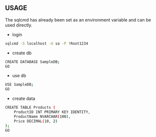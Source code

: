 ## USAGE

The sqlcmd has already been set as an environment variable and can be used directly.

- login

```sh
sqlcmd -S localhost -U sa -P !Root1234
```

- create db

```sh
CREATE DATABASE SampleDB;
GO
```

- use db

```sh
USE SampleDB;
GO
```

- create data

```sh
CREATE TABLE Products (
    ProductID INT PRIMARY KEY IDENTITY,
    ProductName NVARCHAR(100),
    Price DECIMAL(10, 2)
);
GO
```
